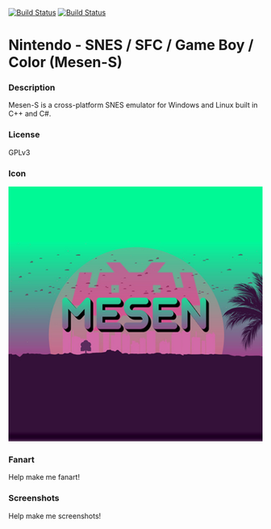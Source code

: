 [![Build Status](https://travis-ci.org/kodi-game/game.libretro.mesen-s.svg?branch=master)](https://travis-ci.org/kodi-game/game.libretro.mesen-s)
[![Build Status](https://ci.appveyor.com/api/projects/status/github/kodi-game/game.libretro.mesen-s?svg=true)](https://ci.appveyor.com/project/kodi-game/game-libretro-mesen-s)

# Nintendo - SNES / SFC / Game Boy / Color (Mesen-S)

### Description

Mesen-S is a cross-platform SNES emulator for Windows and Linux built in C++ and C#.

### License

GPLv3

### Icon

![Nintendo - SNES / SFC / Game Boy / Color (Mesen-S) icon](game.libretro.mesen-s/resources/icon.png)

### Fanart

Help make me fanart!

### Screenshots

Help make me screenshots!
